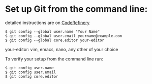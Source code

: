 # Set up Git from the command line:

detailed instructions are on [CodeRefinery](https://coderefinery.github.io/installation/git/)

```shell
$ git config --global user.name "Your Name"
$ git config --global user.email yourname@example.com
$ git config --global core.editor your-editor
```

your-editor: vim, emacs, nano, any other of your choice

To verify your setup from the command line run:

```shell
$ git config user.name
$ git config user.email
$ git config core.editor
```


